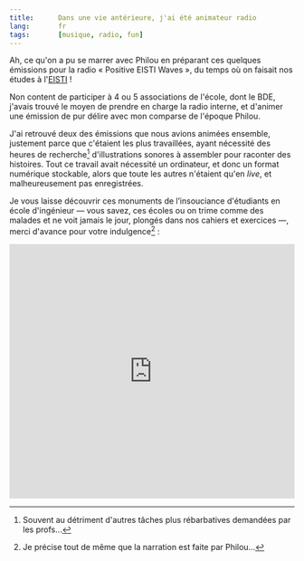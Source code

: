 ```yaml
---
title:      Dans une vie antérieure, j'ai été animateur radio
lang:       fr
tags:       [musique, radio, fun]
---
```


Ah, ce qu'on a pu se marrer avec Philou en préparant ces quelques émissions pour la radio « Positive EISTI Waves », du temps où on faisait nos études à l'[EISTI](http://eisti.fr/) !

Non content de participer à 4 ou 5 associations de l'école, dont le BDE, j'avais trouvé le moyen de prendre en charge la radio interne, et d'animer une émission de pur délire avec mon comparse de l'époque Philou.

J'ai retrouvé deux des émissions que nous avions animées ensemble, justement parce que c'étaient les plus travaillées, ayant nécessité des heures de recherche[^1] d'illustrations sonores à assembler pour raconter des histoires. Tout ce travail avait nécessité un ordinateur, et donc un format numérique stockable, alors que toute les autres n'étaient qu'en *live*, et malheureusement pas enregistrées.

Je vous laisse découvrir ces monuments de l’insouciance d'étudiants en école d'ingénieur — vous savez, ces écoles ou on trime comme des malades et ne voit jamais le jour, plongés dans nos cahiers et exercices —, merci d'avance pour votre indulgence[^2] :

<iframe width="100%" height="450" scrolling="no" frameborder="no" src="https://w.soundcloud.com/player/?url=http%3A%2F%2Fapi.soundcloud.com%2Fplaylists%2F3287800"></iframe>

[^1]: Souvent au détriment d'autres tâches plus rébarbatives demandées par les profs…

[^2]: Je précise tout de même que la narration est faite par Philou…
